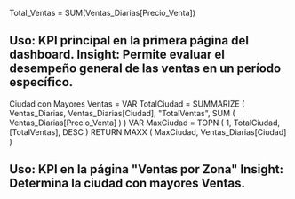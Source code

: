 Total_Ventas = SUM(Ventas_Diarias[Precio_Venta])

Uso: KPI principal en la primera página del dashboard.
Insight: Permite evaluar el desempeño general de las ventas en un período específico.
-------------------------------------------------

Ciudad con Mayores Ventas = 
VAR TotalCiudad =
    SUMMARIZE (
        Ventas_Diarias,
        Ventas_Diarias[Ciudad],
        "TotalVentas", SUM ( Ventas_Diarias[Precio_Venta] )
    )
VAR MaxCiudad =
    TOPN ( 1, TotalCiudad, [TotalVentas], DESC )
RETURN
    MAXX ( MaxCiudad, Ventas_Diarias[Ciudad] )
    
Uso: KPI en la página "Ventas por Zona"
Insight: Determina la ciudad con mayores Ventas.
-------------------------------------------------
